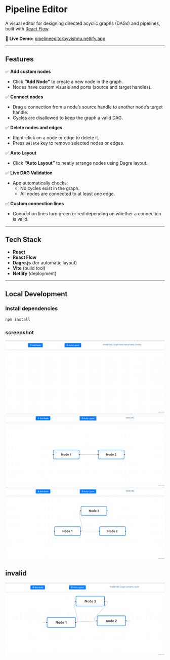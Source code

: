 # Pipeline Editor

A visual editor for designing directed acyclic graphs (DAGs) and pipelines, built with [React Flow](https://reactflow.dev/).

🚀 **Live Demo:** [pipelineeditorbyvishnu.netlify.app](https://pipelineeditorbyvishnu.netlify.app/)

---

## Features

✅ **Add custom nodes**  
- Click **“Add Node”** to create a new node in the graph.
- Nodes have custom visuals and ports (source and target handles).

✅ **Connect nodes**  
- Drag a connection from a node’s source handle to another node’s target handle.
- Cycles are disallowed to keep the graph a valid DAG.

✅ **Delete nodes and edges**  
- Right-click on a node or edge to delete it.
- Press `Delete` key to remove selected nodes or edges.

✅ **Auto Layout**  
- Click **“Auto Layout”** to neatly arrange nodes using Dagre layout.

✅ **Live DAG Validation**  
- App automatically checks:
  - No cycles exist in the graph.
  - All nodes are connected to at least one edge.

✅ **Custom connection lines**  
- Connection lines turn green or red depending on whether a connection is valid.

---

## Tech Stack

- **React**  
- **React Flow**
- **Dagre.js** (for automatic layout)
- **Vite** (build tool)
- **Netlify** (deployment)

---

## Local Development

### Install dependencies

```bash
npm install
```

### screenshot
![image alt](https://github.com/Vishnudhanavath/pipeline-editor/blob/5a4ef8f64bb217ca608e51b7b2b5bb6d0a20ad64/image%201.png)
![image alt](https://github.com/Vishnudhanavath/pipeline-editor/blob/5a4ef8f64bb217ca608e51b7b2b5bb6d0a20ad64/img%202.png)
![image alt](https://github.com/Vishnudhanavath/pipeline-editor/blob/5a4ef8f64bb217ca608e51b7b2b5bb6d0a20ad64/image%203.png)
## invalid 
![image alt](https://github.com/Vishnudhanavath/pipeline-editor/blob/5a4ef8f64bb217ca608e51b7b2b5bb6d0a20ad64/image4.png)

